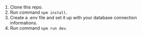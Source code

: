 1. Clone this repo.
2. Run command `npm install`.
3. Create a .env file and set it up with your database connection informations.
3. Run command `npm run dev`.